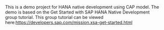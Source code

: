 This is a demo project for HANA native development using CAP model. 
The demo is based on the Get Started with SAP HANA Native Development group tutorial.
This group tutorial can be viewed here:https://developers.sap.com/mission.xsa-get-started.html
